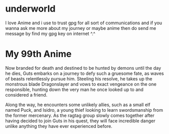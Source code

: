 # underworld

I love Anime and i use to trust gpg for all sort of communications and if you wanna ask me more about my journey or maybe anime then do send me message by find my gpg key on internet ^.^

# My 99th Anime

Now branded for death and destined to be hunted by demons until the day he dies, Guts embarks on a journey to defy such a gruesome fate, as waves of beasts relentlessly pursue him. Steeling his resolve, he takes up the monstrous blade Dragonslayer and vows to exact vengeance on the one responsible, hunting down the very man he once looked up to and considered a friend.

Along the way, he encounters some unlikely allies, such as a small elf named Puck, and Isidro, a young thief looking to learn swordsmanship from the former mercenary. As the ragtag group slowly comes together after having decided to join Guts in his quest, they will face incredible danger unlike anything they have ever experienced before.



